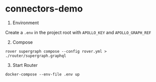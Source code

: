 # connectors-demo

1. Environment

Create a `.env` in the project root with `APOLLO_KEY` and `APOLLO_GRAPH_REF`

2. Compose

```
rover supergraph compose --config rover.yml > ./router/supergraph.graphql
```

3. Start Router

```
docker-compose --env-file .env up
```

